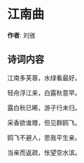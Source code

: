 # 江南曲

**作者**: 刘攽

## 诗词内容

江南多芙蓉，水绿看最好。

轻舟浮江来，白露秋意早。

露白秋已晞，游子行未归。

采香欲谁赠，但见群鸥飞。

鸥飞不避人，思我平生亲。

当亲而返疏，怅望空水滨。

